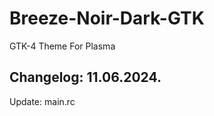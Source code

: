 # Breeze-Noir-Dark-GTK
GTK-4 Theme For Plasma

Changelog: 11.06.2024.
-----------------------

Update: main.rc
